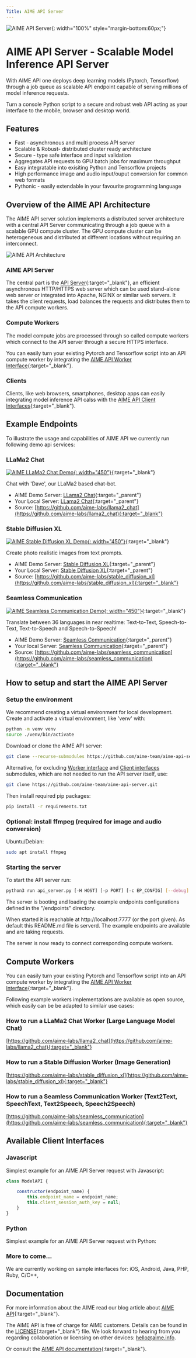 ```yaml
---
Title: AIME API Server
---
```


![AIME API Server](/docs/images/aime_api_banner.jpg "AIME API Server"){: width="100%" style="margin-bottom:60px;"}

# AIME API Server - Scalable Model Inference API Server

With AIME API one deploys deep learning models (Pytorch, Tensorflow) through a job queue as scalable API endpoint capable of serving millions of model inference requests.

Turn a console Python script to a secure and robust web API acting as your interface to the mobile, browser and desktop world.

## Features

* Fast - asynchronous and multi process API server
* Scalable & Robust- distributed cluster ready architecture
* Secure - type safe interface and input validation
* Aggregates API requests to GPU batch jobs for maximum throughput
* Easy integratable into exisiting Python and Tensorflow projects
* High performance image and audio input/ouput conversion for common web formats
* Pythonic - easily extendable in your favourite programming language

## Overview of the AIME API Architecture

The AIME API server solution implements a distributed server architecture with a central API Server communicating through a job queue with a scalable GPU compute cluster. The GPU compute cluster can be heterogeneous and distributed at different locations without requiring an interconnect.

![AIME API Architecture](/docs/images/aime_api_architecture.png "AIME API Architecture")


### AIME API Server

The central part is the [API Server](https://github.com/aime-team/aime-api-server){:target="_blank"}, an efficient asynchronous HTTP/HTTPS web server which can be used stand-alone web server or integrated into Apache, NGINX or similar web servers. It takes the client requests, load balances the requests and distributes them to the API compute workers.

### Compute Workers

The model compute jobs are processed through so called compute workers which connect to the API server through a secure HTTPS interface. 

You can easily turn your existing Pytorch and Tensorflow script into an API compute worker by integrating the [AIME API Worker Interface](https://github.com/aime-team/aime-api-worker-interface){:target="_blank"}.

### Clients

Clients, like web browsers, smartphones, desktop apps can easily integrating model inference API calss with the [AIME API Client Interfaces](https://github.com/aime-team/aime-api-client-interfaces){:target="_blank"}.


## Example Endpoints

To illustrate the usage and capabilities of AIME API we currently run following demo api services:

### LLaMa2 Chat

[![AIME LLaMa2 Chat Demo](/docs/images/aime_api_demo-llm-chat_clrd.jpg "AIME LLaMa2 Chat Demo"){: width="450"}](/#llama2-chat){:target="_blank"}

Chat with 'Dave', our LLaMa2 based chat-bot.

* AIME Demo Server: [LLama2 Chat](https://api.aime.info/llama2-chat/){:target="_parent"}
* Your Local Server: [LLama2 Chat](/#llama2-chat){:target="_parent"}
* Source: [https://github.com/aime-labs/llama2_chat](https://github.com/aime-labs/llama2_chat){:target="_blank"}

### Stable Diffusion XL

[![AIME Stable Diffusion XL Demo](/docs/images/aime_api_demo-seamless-translate_clrd.jpg "AIME Stable Diffusion XL Demo"){: width="450"}](/#sdxl-txt2img){:target="_blank"}

Create photo realistic images from text prompts.

* AIME Demo Server: [Stable Diffusion XL](https://api.aime.info/sdxl-txt2img/){:target="_parent"}
* Your Local Server: [Stable Diffusion XL](/#sdxl-txt2img){:target="_parent"}
* Source: [https://github.com/aime-labs/stable_diffusion_xl](https://github.com/aime-labs/stable_diffusion_xl){:target="_blank"}

### Seamless Communication

[![AIME Seamless Communication Demo](/docs/images/aime_api_demo-sdxl_clrd.jpg "AIME Seamless Communication Demo"){: width="450"}](/#sc-m4tv2){:target="_blank"}

Translate between 36 languages in near realtime: Text-to-Text, Speech-to-Text, Text-to-Speech and Speech-to-Speech! 

* AIME Demo Server: [Seamless Communication](https://api.aime.info/sc-m4tv2/){:target="_parent"}
* Your local Server: [Seamless Communication](/#sc-m4tv2){:target="_parent"}
* Source: [https://github.com/aime-labs/seamless_communication](https://github.com/aime-labs/seamless_communication){:target="_blank"}


## How to setup and start the AIME API Server

### Setup the environment

We recommend creating a virtual environment for local development. Create and activate a virtual environment, like 'venv' with:

```bash
python -m venv venv
source ./venv/bin/activate
```

Download or clone the AIME API server:

```bash
git clone --recurse-submodules https://github.com/aime-team/aime-api-server.git
```

Alternative, for excluding [Worker interface](https://github.com/aime-team/aime-api-worker-interface) and [Client interfaces](https://github.com/aime-team/aime-api-client-interfaces) submodules, which are not needed to run the API server itself, use:

```bash
git clone https://github.com/aime-team/aime-api-server.git 
```

Then install required pip packages:

```bash
pip install -r requirements.txt
```

### Optional: install ffmpeg (required for image and audio conversion)

Ubuntu/Debian:

```bash
sudo apt install ffmpeg
```

### Starting the server

To start the API server run:

```bash
python3 run api_server.py [-H HOST] [-p PORT] [-c EP_CONFIG] [--debug]
```

The server is booting and loading the example endpoints configurations defined in the "/endpoints" directory.

When started it is reachable at http://localhost:7777 (or the port given). As default this README.md file is serverd. The example endpoints are available and are taking requests.

The server is now ready to connect corresponding compute workers.


## Compute Workers

You can easily turn your existing Pytorch and Tensorflow script into an API compute worker by integrating the [AIME API Worker Interface](https://github.com/aime-team/aime-api-worker-interface){:target="_blank"}.

Following example workers implementations are available as open source, which easily can be be adapted to similair use cases:

### How to run a LLaMa2 Chat Worker (Large Language Model Chat)

[https://github.com/aime-labs/llama2_chat](https://github.com/aime-labs/llama2_chat){:target="_blank"}


### How to run a Stable Diffusion Worker (Image Generation)

[https://github.com/aime-labs/stable_diffusion_xl](https://github.com/aime-labs/stable_diffusion_xl){:target="_blank"}


### How to run a Seamless Communication Worker (Text2Text, SpeechText, Text2Speech, Speech2Speech)

[https://github.com/aime-labs/seamless_communication](https://github.com/aime-labs/seamless_communication){:target="_blank"}

## Available Client Interfaces

### Javascript

Simplest example for an AIME API Server request with Javascript:

```js
class ModelAPI {

	constructor(endpoint_name) {
	    this.endpoint_name = endpoint_name;
	    this.client_session_auth_key = null;
	}
}
```

### Python

Simplest example for an AIME API Server request with Python:


### More to come...

We are currently working on sample interfaces for: iOS, Android, Java, PHP, Ruby, C/C++, 

## Documentation

For more information about the AIME read our blog article about [AIME API](https://www.aime.info/en/blog/aime-api-server/){:target="_blank"}.

The AIME API is free of charge for AIME customers. Details can be found in the [LICENSE](https://github.com/aime-team/aime-api-server/LICENSE){:target="_blank"} file. We look forward to hearing from you regarding collaboration or licensing on other devices: hello@aime.info.

Or consult the [AIME API documentation](https://api.aime.info/docs/index.html){:target="_blank"}.
